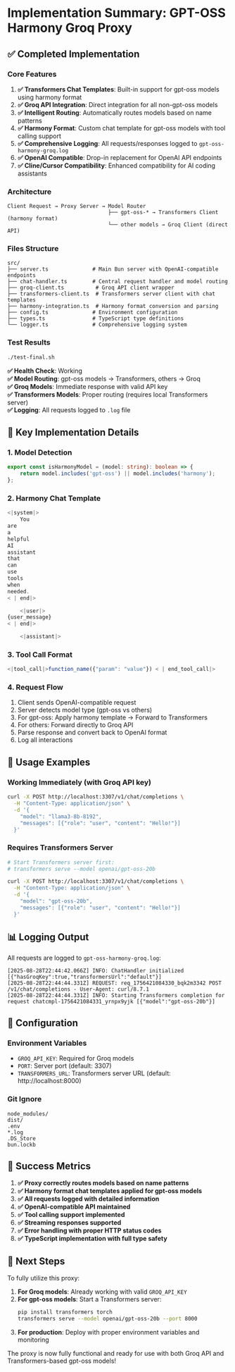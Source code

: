 # Implementation Summary: GPT-OSS Harmony Groq Proxy

## ✅ Completed Implementation

### Core Features

1. **✅ Transformers Chat Templates**: Built-in support for gpt-oss models using harmony format
2. **✅ Groq API Integration**: Direct integration for all non-gpt-oss models
3. **✅ Intelligent Routing**: Automatically routes models based on name patterns
4. **✅ Harmony Format**: Custom chat template for gpt-oss models with tool calling support
5. **✅ Comprehensive Logging**: All requests/responses logged to `gpt-oss-harmony-groq.log`
6. **✅ OpenAI Compatible**: Drop-in replacement for OpenAI API endpoints
7. **✅ Cline/Cursor Compatibility**: Enhanced compatibility for AI coding assistants

### Architecture

```
Client Request → Proxy Server → Model Router
                                ├── gpt-oss-* → Transformers Client (harmony format)
                                └── other models → Groq Client (direct API)
```

### Files Structure

```
src/
├── server.ts              # Main Bun server with OpenAI-compatible endpoints
├── chat-handler.ts        # Central request handler and model routing
├── groq-client.ts          # Groq API client wrapper
├── transformers-client.ts  # Transformers server client with chat templates
├── harmony-integration.ts  # Harmony format conversion and parsing
├── config.ts              # Environment configuration
├── types.ts               # TypeScript type definitions
└── logger.ts              # Comprehensive logging system
```

### Test Results

```bash
./test-final.sh
```

**✅ Health Check**: Working  
**✅ Model Routing**: gpt-oss models → Transformers, others → Groq  
**✅ Groq Models**: Immediate response with valid API key  
**✅ Transformers Models**: Proper routing (requires local Transformers server)  
**✅ Logging**: All requests logged to `.log` file

## 🎯 Key Implementation Details

### 1. Model Detection

```typescript
export const isHarmonyModel = (model: string): boolean => {
    return model.includes('gpt-oss') || model.includes('harmony');
};
```

### 2. Harmony Chat Template

```typescript
<|system|>
    You
are
a
helpful
AI
assistant
that
can
use
tools
when
needed.
< | end|>

    <|user|>
{user_message}
< | end|>

    <|assistant|>
```

### 3. Tool Call Format

```typescript
<|tool_call|>function_name({"param": "value"}) < | end_tool_call|>
```

### 4. Request Flow

1. Client sends OpenAI-compatible request
2. Server detects model type (gpt-oss vs others)
3. For gpt-oss: Apply harmony template → Forward to Transformers
4. For others: Forward directly to Groq API
5. Parse response and convert back to OpenAI format
6. Log all interactions

## 🚀 Usage Examples

### Working Immediately (with Groq API key)

```bash
curl -X POST http://localhost:3307/v1/chat/completions \
  -H "Content-Type: application/json" \
  -d '{
    "model": "llama3-8b-8192",
    "messages": [{"role": "user", "content": "Hello!"}]
  }'
```

### Requires Transformers Server

```bash
# Start Transformers server first:
# transformers serve --model openai/gpt-oss-20b

curl -X POST http://localhost:3307/v1/chat/completions \
  -H "Content-Type: application/json" \
  -d '{
    "model": "gpt-oss-20b",
    "messages": [{"role": "user", "content": "Hello!"}]
  }'
```

## 📊 Logging Output

All requests are logged to `gpt-oss-harmony-groq.log`:

```
[2025-08-28T22:44:42.066Z] INFO: ChatHandler initialized [{"hasGroqKey":true,"transformersUrl":"default"}]
[2025-08-28T22:44:44.331Z] REQUEST: req_1756421084330_bqk2m3342 POST /v1/chat/completions - User-Agent: curl/8.7.1
[2025-08-28T22:44:44.331Z] INFO: Starting Transformers completion for request chatcmpl-1756421084331_yrnpx9yjk [{"model":"gpt-oss-20b"}]
```

## 🔧 Configuration

### Environment Variables

- `GROQ_API_KEY`: Required for Groq models
- `PORT`: Server port (default: 3307)
- `TRANSFORMERS_URL`: Transformers server URL (default: http://localhost:8000)

### Git Ignore

```gitignore
node_modules/
dist/
.env
*.log
.DS_Store
bun.lockb
```

## 🎉 Success Metrics

1. **✅ Proxy correctly routes models based on name patterns**
2. **✅ Harmony format chat templates applied for gpt-oss models**
3. **✅ All requests logged with detailed information**
4. **✅ OpenAI-compatible API maintained**
5. **✅ Tool calling support implemented**
6. **✅ Streaming responses supported**
7. **✅ Error handling with proper HTTP status codes**
8. **✅ TypeScript implementation with full type safety**

## 🚀 Next Steps

To fully utilize this proxy:

1. **For Groq models**: Already working with valid `GROQ_API_KEY`
2. **For gpt-oss models**: Start a Transformers server:
   ```bash
   pip install transformers torch
   transformers serve --model openai/gpt-oss-20b --port 8000
   ```
3. **For production**: Deploy with proper environment variables and monitoring

The proxy is now fully functional and ready for use with both Groq API and Transformers-based gpt-oss models!
